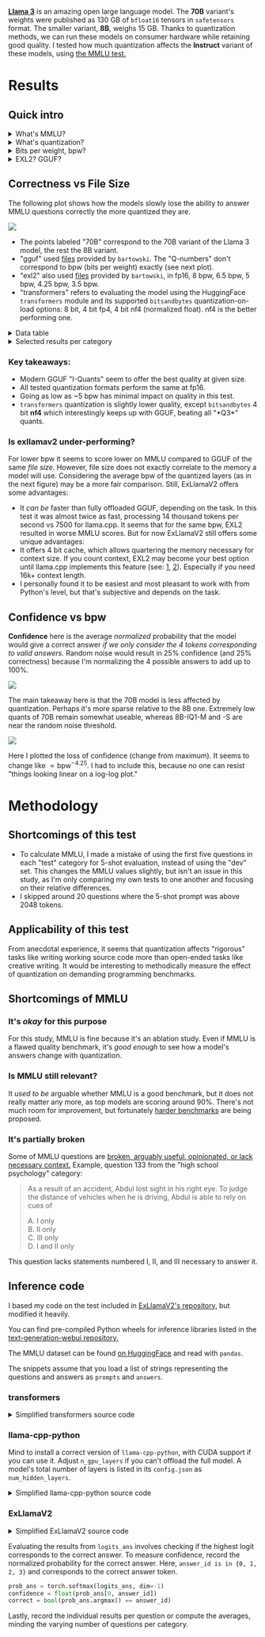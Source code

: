 [**Llama 3**](https://github.com/meta-llama/llama3/blob/main/MODEL_CARD.md) is an amazing open large language model.
The **70B** variant's weights were published as 130 GB of `bfloat16` tensors in `safetensors` format.
The smaller variant, **8B**, weighs 15 GB.
Thanks to quantization methods, we can run these models on consumer hardware while retaining good quality.
I tested how much quantization affects the **Instruct** variant of these models, using [the MMLU test.](https://github.com/hendrycks/test)

# Results

## Quick intro

<details> <summary>What's MMLU?</summary>

The "Massive Multitask Language Understanding" test is composed of 14042 multiple choice questions, non-uniformly distributed among 57 categories. "Correctness" in this article refers to the % of questions the model answered correctly.

<details> <summary>Example question</summary>

Question 45 from the "high school mathematics" category, formatted for Llama 3-Instruct:

> <|start_header_id|>user<|end_header_id|>
> 
> Question:
> To place the first paving stone in a path, Alex starts at the crate of stones, walks three feet, places the stone, and returns to the crate. For each subsequent stone, Alex walks two feet farther each way. Alex will place the first 50 stones in a path. After returning to the crate from placing the $50^\text{th}$ stone, what is the total distance Alex walked, in feet?
> 
> Choices:  
> A: 100  
> B: 90950  
> C: 5200  
> D: 50<|eot_id|><|start_header_id|>assistant<|end_header_id|>
> 
> Answer:

To which a model is expected to reply with a single token, saying ` A`, ` B`, ` C`, or ` D`. Here, C is correct.

</details>

<details> <summary>Question count per category</summary>

  | | Question Count | Category |
| --:| --:|:-- |
|  1. |  100 | abstract algebra |
|  2. |  135 | anatomy |
|  3. |  152 | astronomy |
|  4. |  100 | business ethics |
|  5. |  265 | clinical knowledge |
|  6. |  144 | college biology |
|  7. |  100 | college chemistry |
|  8. |  100 | college computer science |
|  9. |  100 | college mathematics |
| 10. |  173 | college medicine |
| 11. |  102 | college physics |
| 12. |  100 | computer security |
| 13. |  235 | conceptual physics |
| 14. |  114 | econometrics |
| 15. |  145 | electrical engineering |
| 16. |  378 | elementary mathematics |
| 17. |  126 | formal logic |
| 18. |  100 | global facts |
| 19. |  310 | high school biology |
| 20. |  203 | high school chemistry |
| 21. |  100 | high school computer science |
| 22. |  165 | high school european history |
| 23. |  198 | high school geography |
| 24. |  193 | high school government and politics |
| 25. |  390 | high school macroeconomics |
| 26. |  270 | high school mathematics |
| 27. |  238 | high school microeconomics |
| 28. |  151 | high school physics |
| 29. |  545 | high school psychology |
| 30. |  216 | high school statistics |
| 31. |  204 | high school us history |
| 32. |  237 | high school world history |
| 33. |  223 | human aging |
| 34. |  131 | human sexuality |
| 35. |  121 | international law |
| 36. |  108 | jurisprudence |
| 37. |  163 | logical fallacies |
| 38. |  112 | machine learning |
| 39. |  103 | management |
| 40. |  234 | marketing |
| 41. |  100 | medical genetics |
| 42. |  783 | miscellaneous |
| 43. |  346 | moral disputes |
| 44. |  895 | moral scenarios |
| 45. |  306 | nutrition |
| 46. |  311 | philosophy |
| 47. |  324 | prehistory |
| 48. |  282 | professional accounting |
| 49. | 1534 | professional law |
| 50. |  272 | professional medicine |
| 51. |  612 | professional psychology |
| 52. |  110 | public relations |
| 53. |  245 | security studies |
| 54. |  201 | sociology |
| 55. |  100 | us foreign policy |
| 56. |  166 | virology |
| 57. |  171 | world religions |

</details>

</details>

<details> <summary>What's quantization?</summary>

"Quantizing" a model means converting parts of it to lower precision numerical representations to lower its memory use.
This can allow running large models on limited hardware, but may hurt quality. [Learn more!](https://huggingface.co/docs/peft/main/en/developer_guides/quantization)

</details>

<details> <summary>Bits per weight, bpw?</summary>

Quantization methods typically use mixed precision, expressing different parts of a model in different ways. A way to characterize quantization in one number is to divide its size (or the size of quantized parts of the model) in bits by its number of parameters (weights). Mind that the number of parameters is typically expressed in metric "engineering" units (powers of 1000), and file size in JEDEC units (powers of 1024), so the formula is:

```
bpw = (1024/1000)^3 (size in GB) / (billions of parameters) ≈
    ≈ 1.0737 (size in GB) / (billions of parameters)
```

</details>

<details> <summary>EXL2? GGUF?</summary>

These are popular quantized LLM file formats, working with [Exllama v2](https://github.com/turboderp/exllamav2) and [llama.cpp](https://github.com/ggerganov/llama.cpp/), respectively.

</details>

## Correctness vs File Size

The following plot shows how the models slowly lose the ability to answer MMLU questions correctly the more quantized they are.

<img src="./plots/MMLU-Correctness-vs-File-Size.svg">

- The points labeled "70B" correspond to the 70B variant of the Llama 3 model, the rest the 8B variant.
- "gguf" used [files](https://huggingface.co/bartowski/Meta-Llama-3-8B-Instruct-GGUF) provided by `bartowski`. The "Q-numbers" don't correspond to bpw (bits per weight) exactly (see next plot).
- "exl2" also used [files](https://huggingface.co/bartowski/Meta-Llama-3-8B-Instruct-exl2) provided by `bartowski`, in fp16, 8 bpw, 6.5 bpw, 5 bpw, 4.25 bpw, 3.5 bpw.
- "transformers" refers to evaluating the model using the HuggingFace `transformers` module and its supported `bitsandbytes` quantization-on-load options: 8 bit, 4 bit fp4, 4 bit nf4 (normalized float). nf4 is the better performing one.

<details> <summary>Data table</summary>

\* Note: the 70B model was evaluated with only 50 questions per category, the 8B with full MMLU.

bpw here was calculated only considering Llama 3's `model.layers.*.weight` layers, as the approach to quantizing the rest of the model differs significantly between methods.

| File size [GB] | MMLU [%] | bpw | Model | Quant | Type |
| --:| --:| --:|:--:|:--:|:--:|
| 46.52 | \* 80.82 |  5.66 | 70B | Q5_K_M | GGUF |
| 35.30 | \* 80.46 |  4.26 | 70B | IQ4_XS | GGUF |
| 29.74 | \* 80.06 |  3.50 | 70B | IQ3_M | GGUF |
| 25.58 | \* 79.09 |  3.04 | 70B | IQ3_XXS | GGUF |
| 22.46 | \* 77.01 |  2.62 | 70B | IQ2_M | GGUF |
| 20.71 | \* 76.05 |  2.38 | 70B | IQ2_S | GGUF |
| 19.69 | \* 74.94 |  2.35 | 70B | IQ2_XS | GGUF |
| 17.79 | \* 72.31 |  2.11 | 70B | IQ2_XXS | GGUF |
| 15.60 | \* 65.21 |  1.81 | 70B | IQ1_M | GGUF |
| 14.97 | 65.20 | 16.00 | 8B | fp16 | GGUF |
| 14.96 | 65.20 | 16.00 | 8B | fp16 | Exl2 |
| 14.96 | 65.21 | 16.00 | 8B | bf16 | transformers |
| 14.29 | \* 61.18 |  1.63 | 70B | IQ1_S | GGUF |
|  7.96 | 65.20 |  7.99 | 8B | 8.00 bpw | Exl2 |
|  7.95 | 65.23 |  8.50 | 8B | Q8_0 | GGUF |
|  7.48 | 64.53 |  8.00 | 8B | 8bit | transformers |
|  6.75 | 64.99 |  6.49 | 8B | 6.50 bpw | Exl2 |
|  6.14 | 65.06 |  6.56 | 8B | Q6_K | GGUF |
|  5.43 | 64.27 |  5.00 | 8B | 5.00 bpw | Exl2 |
|  5.34 | 64.90 |  5.67 | 8B | Q5_K_M | GGUF |
|  5.21 | 64.88 |  5.50 | 8B | Q5_K_S | GGUF |
|  4.82 | 63.36 |  4.25 | 8B | 4.25 bpw | Exl2 |
|  4.58 | 64.64 |  4.82 | 8B | Q4_K_M | GGUF |
|  4.37 | 64.63 |  4.54 | 8B | Q4_K_S | GGUF |
|  4.36 | 64.33 |  4.52 | 8B | IQ4_NL | GGUF |
|  4.21 | 60.28 |  3.50 | 8B | 3.50 bpw | Exl2 |
|  4.14 | 64.39 |  4.28 | 8B | IQ4_XS | GGUF |
|  4.03 | 62.85 |  4.08 | 8B | Q3_K_L | GGUF |
|  3.74 | 62.89 |  3.79 | 8B | Q3_K_M | GGUF |
|  3.74 | 63.42 |  4.00 | 8B | 4bit-nf4 | transformers |
|  3.74 | 61.75 |  4.00 | 8B | 4bit-fp4 | transformers |
|  3.52 | 62.55 |  3.50 | 8B | IQ3_M | GGUF |
|  3.43 | 62.13 |  3.46 | 8B | IQ3_S | GGUF |
|  3.41 | 59.14 |  3.44 | 8B | Q3_K_S | GGUF |
|  3.28 | 61.19 |  3.26 | 8B | IQ3_XS | GGUF |
|  3.05 | 60.52 |  3.04 | 8B | IQ3_XXS | GGUF |
|  2.96 | 55.90 |  2.90 | 8B | Q2_K | GGUF |
|  2.75 | 57.56 |  2.64 | 8B | IQ2_M | GGUF |
|  2.57 | 53.98 |  2.40 | 8B | IQ2_S | GGUF |
|  2.43 | 49.98 |  2.37 | 8B | IQ2_XS | GGUF |
|  2.23 | 43.50 |  2.14 | 8B | IQ2_XXS | GGUF |
|  2.01 | 28.83 |  1.84 | 8B | IQ1_M | GGUF |
|  1.88 | 26.47 |  1.66 | 8B | IQ1_S | GGUF |

</details>

<details> <summary>Selected results per category</summary>

This table shows average **confidence** per category. Since 70B models were only evaluated on 50 questions per category, and some categories had 500+, the individual results may not be very comparable between 70B and 8B.
  
|category|70B-Q5_K_M|70B-IQ2_XXS|8B-Q8_0|8B-IQ2_M|
|--|--:|--:|--:|--:|
|marketing|98.1%|94.2%|89.0%|83.2%|
|high school government and politics|98.1%|97.8%|90.1%|80.8%|
|medical genetics|96.6%|85.3%|82.7%|71.0%|
|jurisprudence|96.0%|93.7%|78.0%|71.0%|
|high school us history|95.3%|89.0%|80.0%|70.3%|
|high school psychology|94.8%|91.7%|84.1%|76.5%|
|high school microeconomics|93.9%|80.8%|75.9%|62.0%|
|human sexuality|93.5%|81.3%|77.7%|66.1%|
|astronomy|93.4%|81.2%|70.9%|62.3%|
|business ethics|93.2%|76.0%|66.6%|60.0%|
|us foreign policy|92.6%|91.2%|85.9%|78.3%|
|prehistory|92.5%|85.2%|73.7%|64.5%|
|nutrition|92.0%|89.9%|76.3%|64.1%|
|high school world history|91.3%|88.7%|82.8%|73.8%|
|college biology|90.9%|85.1%|79.3%|67.0%|
|high school geography|90.9%|85.7%|83.8%|74.2%|
|miscellaneous|90.5%|86.8%|82.8%|75.6%|
|high school computer science|90.3%|83.3%|71.2%|62.9%|
|management|89.9%|88.4%|83.5%|73.8%|
|sociology|89.5%|83.6%|84.4%|79.4%|
|international law|87.9%|86.4%|78.2%|69.7%|
|conceptual physics|87.4%|82.4%|57.0%|47.8%|
|world religions|87.2%|82.1%|82.5%|77.5%|
|professional medicine|86.8%|76.4%|71.7%|58.2%|
|philosophy|86.7%|73.2%|71.4%|66.1%|
|computer security|86.5%|86.5%|76.7%|73.7%|
|moral scenarios|86.0%|49.3%|43.5%|33.3%|
|human aging|85.4%|83.8%|71.8%|64.7%|
|high school biology|84.7%|79.0%|80.3%|71.1%|
|college medicine|84.4%|74.3%|65.6%|59.6%|
|logical fallacies|84.3%|77.6%|77.8%|69.6%|
|professional psychology|83.8%|75.5%|69.4%|60.9%|
|high school european history|83.2%|79.6%|77.9%|72.6%|
|clinical knowledge|82.5%|72.6%|75.0%|65.2%|
|high school macroeconomics|82.1%|79.2%|66.3%|55.9%|
|anatomy|81.7%|66.2%|69.6%|56.7%|
|electrical engineering|81.0%|71.8%|62.8%|55.7%|
|security studies|78.7%|77.5%|72.9%|68.5%|
|high school statistics|77.9%|53.1%|52.6%|49.8%|
|public relations|77.7%|64.8%|70.2%|61.3%|
|elementary mathematics|75.7%|63.6%|46.0%|39.1%|
|machine learning|74.3%|62.8%|49.8%|42.5%|
|high school physics|72.2%|60.7%|37.9%|33.5%|
|moral disputes|69.5%|60.6%|72.5%|64.7%|
|high school chemistry|65.8%|59.4%|52.0%|44.4%|
|college computer science|65.6%|57.5%|55.0%|50.6%|
|college physics|65.2%|49.9%|45.7%|43.0%|
|formal logic|62.5%|50.1%|49.7%|42.2%|
|econometrics|61.9%|52.2%|53.0%|41.5%|
|abstract algebra|60.7%|41.7%|29.7%|29.5%|
|college mathematics|60.0%|43.1%|36.6%|31.1%|
|virology|59.1%|55.6%|51.6%|49.6%|
|professional law|58.0%|52.6%|46.8%|41.6%|
|global facts|56.7%|44.6%|39.1%|33.0%|
|professional accounting|54.8%|45.4%|52.1%|47.1%|
|high school mathematics|54.1%|44.4%|34.9%|29.6%|
|college chemistry|52.7%|49.4%|45.1%|40.7%|

</details>

### Key takeaways:
- Modern GGUF "I-Quants" seem to offer the best quality at given size.
- All tested quantization formats perform the same at fp16.
- Going as low as ~5 bpw has minimal impact on quality in this test.
- `transformers` quantization is slightly lower quality, except `bitsandbytes` 4 bit **nf4** which interestingly keeps up with GGUF, beating all "\*Q3\*" quants.

### Is exllamav2 under-performing?
For lower bpw it seems to score lower on MMLU compared to GGUF of the same *file size.*
However, file size does not exactly correlate to the memory a model will use.
Considering the average bpw  of the quantized layers (as in the next figure) may be a more fair comparison.
Still, ExLlamaV2 offers some advantages:
- It *can be* faster than fully offloaded GGUF, depending on the task. In this test it was almost twice as fast, processing 14 thousand tokens per second vs 7500 for llama.cpp.
It seems that for the same bpw, EXL2 resulted in worse MMLU scores. But for now ExLlamaV2 still offers some unique advantages:
- It offers 4 bit cache, which allows quartering the memory necessary for context size. If you count context, EXL2 may become your best option until llama.cpp implements this feature (see: [1](https://github.com/ggerganov/llama.cpp/issues/6863), [2](https://github.com/ggerganov/llama.cpp/discussions/5932)). Especially if you need 16k+ context length.
- I personally found it to be easiest and most pleasant to work with from Python's level, but that's subjective and depends on the task.

## Confidence vs bpw

**Confidence** here is the average *normalized* probability that the model would give a correct answer *if we only consider the 4 tokens corresponding to valid answers.*
Random noise would result in 25% confidence (and 25% correctness) because I'm normalizing the 4 possible answers to add up to 100%.

<img src="./plots/Confidence-vs-bpw-no-head.svg">

The main takeaway here is that the 70B model is less affected by quantization. Perhaps it's more sparse relative to the 8B one.
Extremely low quants of 70B remain somewhat useable, whereas 8B-IQ1-M and -S are near the random noise threshold.

<img src="./plots/Confidence-loss-vs-bpw.svg">

Here I plotted the loss of confidence (change from maximum). It seems to change like $\propto \text{bpw}^{-4.25}$.
I had to include this, because no one can resist "things looking linear on a log-log plot."

# Methodology

## Shortcomings of this test

- To calculate MMLU, I made a mistake of using the first five questions in each "test" category for 5-shot evaluation, instead of using the "dev" set. This changes the MMLU values slightly, but isn't an issue in this study, as I'm only comparing my own tests to one another and focusing on their relative differences.
- I skipped around 20 questions where the 5-shot prompt was above 2048 tokens.

## Applicability of this test

From anecdotal experience, it seems that quantization affects "rigorous" tasks like writing working source code more than open-ended tasks like creative writing. It would be interesting to methodically measure the effect of quantization on demanding programming benchmarks.

## Shortcomings of MMLU

### It's *okay* for this purpose

For this study, MMLU is fine because it's an ablation study. Even if MMLU is a flawed quality benchmark, it's *good enough* to see how a model's answers change with quantization.

### Is MMLU still relevant?

It *used to be* arguable whether MMLU is a good benchmark, but it does not really matter any more, as top models are scoring around 90%. There's not much room for improvement, but fortunately [harder benchmarks](https://lmsys.org/blog/2024-04-19-arena-hard/) are being proposed.

### It's partially broken

Some of MMLU questions are [broken, arguably useful, opinionated, or lack necessary context.](https://derenrich.medium.com/errors-in-the-mmlu-the-deep-learning-benchmark-is-wrong-surprisingly-often-7258bb045859)
Example, question 133 from the "high school psychology" category:

> As a result of an accident, Abdul lost sight in his right eye. To judge the distance of vehicles when he is driving, Abdul is able to rely on cues of
> 
> A. I only  
> B. II only  
> C. III only  
> D. I and II only  

This question lacks statements numbered I, II, and III necessary to answer it.

## Inference code

I based my code on the test included in [ExLlamaV2's repository,](https://github.com/turboderp/exllamav2/blob/master/tests/test_mmlu.py) but modified it heavily.

You can find pre-compiled Python wheels for inference libraries listed in the [text-generation-webui repository.](https://github.com/oobabooga/text-generation-webui/blob/dev/requirements.txt)

The MMLU dataset can be found [on HuggingFace](https://huggingface.co/datasets/cais/mmlu) and read with `pandas`.

The snippets assume that you load a list of strings representing the questions and answers as `prompts` and `answers`.

### transformers

<details> <summary>Simplified transformers source code</summary>

```py
import torch
import transformers

model_path = "path/to/model"

tokenizer = transformers.AutoTokenizer.from_pretrained(model_path)
config = transformers.PretrainedConfig.from_pretrained(model_path)
config.max_position_embeddings = 2048

quantization_config = transformers.BitsAndBytesConfig(
    load_in_4bit=True,
    bnb_4bit_quant_type="nf4",
    bnb_4bit_use_double_quant=False,
    bnb_4bit_compute_dtype=torch.float16,
    llm_int8_enable_fp32_cpu_offload=True,
)

model = transformers.LlamaForCausalLM.from_pretrained(
    model_path,
    torch_dtype=torch.float16,
    config=config,
    device_map="auto",
    attn_implementation="flash_attention_2",
    low_cpu_mem_usage=True,
    quantization_config=quantization_config,
)

answer_tokens = tokenizer.encode(
    " A B C D", add_special_tokens=False, return_tensors="pt"
)

with torch.no_grad(): # crucial for lower memory use
    for prompt, answer in zip(prompts, answers):
        prompt_ids = tokenizer.encode(
            prompt, add_special_tokens=False, return_tensors="pt"
        )

        logits_ans = model.forward(prompt_ids.cuda()).logits[:, -1, answer_tokens].cpu()
        # process the answer
        torch.cuda.empty_cache()
```

</details>

### llama-cpp-python

Mind to install a correct version of `llama-cpp-python`, with CUDA support if you can use it. Adjust `n_gpu_layers` if you can't offload the full model. A model's total number of layers is listed in its `config.json` as `num_hidden_layers`.

<details> <summary>Simplified llama-cpp-python source code</summary>

```py
import torch
from llama_cpp_cuda_tensorcores import Llama, llama_tokenizer

model_path = "path/to/model.gguf"
tokenizer_base = "path/to/model"  # where tokenizer.json is located

llama_params = {
    "model_path": model_path,
    "n_ctx": 2048,  # Text context, 0 = from model
    "n_batch": 512,  # Prompt processing maximum batch size
    "n_gpu_layers": -1,  # -1 offloads ALL layers
    "n_threads": 8,  # Number of threads to use for generation
    "n_threads_batch": 8,  # Number of threads to use for batch processing
    "logits_all": False,  # Not needed for model.eval()
    "offload_kqv": True,  # Offload K, Q, V to GPU.
    "tokenizer": llama_tokenizer.LlamaHFTokenizer.from_pretrained(
        tokenizer_base
    ),  # Optional tokenizer to override the default tokenizer from llama.cpp.
    "verbose": False,  # Don't print verbose output to stderr.
}

model = Llama(**llama_params)

answer_tokens = model.tokenize(" A B C D".encode(), add_bos=False)

for prompt, answer in zip(prompts, answers):
    prompt_ids = model.tokenize(prompt.encode(), add_bos=False)

    model.reset()
    model.eval(prompt_ids)
    logits = model.scores[model.n_tokens - 1]
    logits_ans = torch.tensor([logits[i] for i in answer_tokens], device="cpu")
```

</details>

### ExLlamaV2

<details> <summary>Simplified ExLlamaV2 source code</summary>

```py
from exllamav2 import (
    ExLlamaV2,
    ExLlamaV2Cache,
    ExLlamaV2Config,
    ExLlamaV2Tokenizer,
)

model_path = "path/to/model-exl2"
config = ExLlamaV2Config()
config.model_dir = model_path
config.prepare()
config.max_seq_len = 2048
model = ExLlamaV2(config)
tokenizer = ExLlamaV2Tokenizer(config)
cache = ExLlamaV2Cache(model, max_seq_len=2048, lazy=True)
model.load_autosplit(cache)

answer_logits = tokenizer.encode(" A B C D")

for prompt, answer in zip(prompts, answers):
    prompt_ids = tokenizer.encode(prompt)
    logits = model.forward(prompt_ids, last_id_only=True)
    logits_ans = logits[:, :, answer_logits].cpu()
```

</details>

Evaluating the results from `logits_ans` involves checking if the highest logit corresponds to the correct answer.
To measure confidence, record the normalized probability for the correct answer. Here, `answer_id is in {0, 1, 2, 3}` and corresponds to the correct answer token.

```py
prob_ans = torch.softmax(logits_ans, dim=-1)
confidence = float(prob_ans[0, answer_id])
correct = bool(prob_ans.argmax() == answer_id)
```

Lastly, record the individual results per question or compute the averages, minding the varying number of questions per category.
